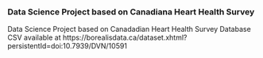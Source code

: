 <h3>Data Science Project based on Canadiana Heart Health Survey</h3>
<p>Data Science Project based on Canadadian Heart Health Survey Database CSV available at https://borealisdata.ca/dataset.xhtml?persistentId=doi:10.7939/DVN/10591 </p>
